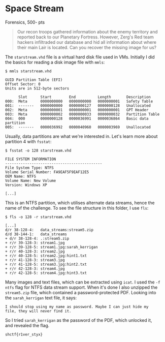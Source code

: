 # Space Stream

Forensics, 500- pts

> Our recon troops gathered information about the enemy territory and reported back to our Planetary Fortress. However, Zerg's Red team hackers infiltraded our database and hid all information about where their main Lair is located. Can you recover the missing image for us?

The `starstream.vhd` file is a virtual hard disk file used in VMs. Initially I did the basics for reading a disk image file with `mmls`:

```
$ mmls starstream.vhd

GUID Partition Table (EFI)
Offset Sector: 0
Units are in 512-byte sectors

      Slot      Start        End          Length       Description
000:  Meta      0000000000   0000000000   0000000001   Safety Table
001:  -------   0000000000   0000000127   0000000128   Unallocated
002:  Meta      0000000001   0000000001   0000000001   GPT Header
003:  Meta      0000000002   0000000033   0000000032   Partition Table
004:  000       0000000128   0000036991   0000036864   Basic data partition
005:  -------   0000036992   0000040960   0000003969   Unallocated
```

Usually, data partitions are what we're interested in. Let's learn more about partition 4 with `fsstat`:

```
$ fsstat -o 128 starstream.vhd

FILE SYSTEM INFORMATION
--------------------------------------------
File System Type: NTFS
Volume Serial Number: FA9EAF5F9EAF12E5
OEM Name: NTFS    
Volume Name: New Volume
Version: Windows XP

[...]
```

This is an NTFS partition, which utilises alternate data streams, hence the name of the challenge. To see the file structure in this folder, I use `fls`:

```
$ fls -o 128 -r starstream.vhd

[...]
d/r 38-128-4:   data_streams:stream5.zip
d/d 38-144-1:   data_streams
+ d/r 38-128-4: .:stream5.zip
+ r/r 39-128-3: stream1.jpg
+ r/r 39-128-5: stream1.jpg:sarah_kerrigan
+ r/r 40-128-3: stream2.jpg
+ r/r 40-128-5: stream2.jpg:hint1.txt
+ r/r 41-128-3: stream3.jpg
+ r/r 41-128-5: stream3.jpg:hint2.txt
+ r/r 42-128-3: stream4.jpg
+ r/r 42-128-5: stream4.jpg:hint3.txt
```

Many images and text files, which can be extracted using `icat`. I used the `-f ntfs` flag for NTFS data stream support. When it's done I also unzipped the `stream5.zip` file, which contained a password-protected PDF. Looking into the `sarah_kerrigan` text file, it says:

```
I should stop using my name as password. Maybe I can just hide my file, they will never find it.
```

So I tried `sarah_kerrigan` as the password of the PDF, which unlocked it, and revealed the flag.

`shctf{r1ver_styx}`
